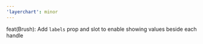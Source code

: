 ```yaml
---
'layerchart': minor
---
```


feat(Brush): Add `labels` prop and slot to enable showing values beside each handle
